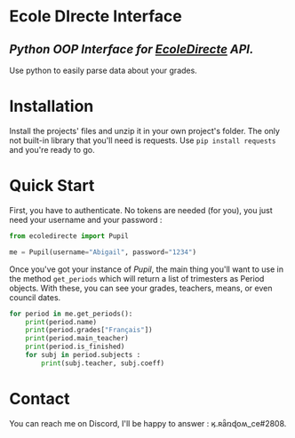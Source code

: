 # Ecole DIrecte Interface
## _Python OOP Interface for [EcoleDirecte](https://ecoledirecte.com) API._

Use python to easily parse data about your grades. 

# Installation
Install the projects' files and unzip it in your own project's folder. 
The only not built-in library that you'll need is requests. Use ``pip install requests`` and you're ready to go.

# Quick Start
First, you have to authenticate. No tokens are needed (for you), you just need your username and your password :
```py
from ecoledirecte import Pupil

me = Pupil(username="Abigail", password="1234")
```

Once you've got your instance of *Pupil*, the main thing you'll want to use in the method ``get_periods`` which will return a list of trimesters as Period objects. With these, you can see your grades, teachers, means, or even council dates.

```py
for period in me.get_periods(): 
    print(period.name)
    print(period.grades["Français"])
    print(period.main_teacher)
    print(period.is_finished)
    for subj in period.subjects :
        print(subj.teacher, subj.coeff)
```

# Contact
You can reach me on Discord, I'll be happy to answer : ӄ.ʀǟռɖօʍ_ce#2808.
